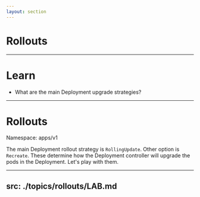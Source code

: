 ```yaml
---
layout: section
---
```


# Rollouts

---

# Learn

- What are the main Deployment upgrade strategies?

---

# Rollouts

Namespace: apps/v1

The main Deployment rollout strategy is `RollingUpdate`. Other option is `Recreate`. These determine how the Deployment controller will upgrade the pods in the Deployment. Let's play with them.

---
src: ./topics/rollouts/LAB.md
---
